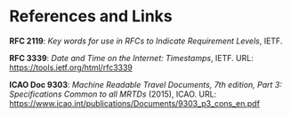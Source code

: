 # References and Links

**RFC 2119**: *Key words for use in RFCs to Indicate Requirement Levels*, IETF.

**RFC 3339**: *Date and Time on the Internet: Timestamps*, IETF. URL: <https://tools.ietf.org/html/rfc3339>

**ICAO Doc 9303**: *Machine Readable Travel Documents, 7th edition, Part 3: Specifications Common to all MRTDs* (2015), ICAO. URL: <https://www.icao.int/publications/Documents/9303_p3_cons_en.pdf>

[RFC 3339]: https://tools.ietf.org/html/rfc3339
[RFC 2119]: https://tools.ietf.org/html/rfc2119
[ICAO Doc 9303]: https://www.icao.int/publications/Documents/9303_p3_cons_en.pdf
